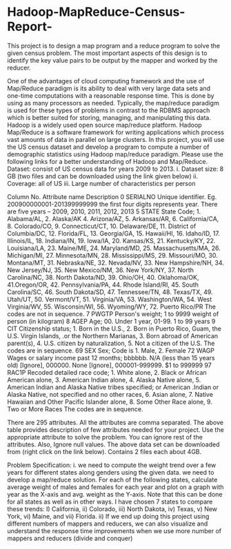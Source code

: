 # Hadoop-MapReduce-Census-Report-
This project is to design a map program and a reduce program to solve the given census problem. The most important aspects of this design is to identify the key value pairs to be output by the mapper and worked by the reducer.


One of the advantages of cloud computing framework and the use of Map/Reduce paradigm is its ability to deal with very large data sets and one-time computations with a reasonable response time. This is done by using as many processors as needed. Typically, the map/reduce paradigm is used for these types of problems in contrast to the RDBMS approach which is better suited for storing, managing, and manipulating this data. Hadoop is a widely used open source map/reduce platform. Hadoop Map/Reduce is a software framework for writing applications which process vast amounts of data in parallel on large clusters. In this project, you will use the US census dataset and develop a program to compute a number of demographic statistics using Hadoop map/reduce paradigm. Please use the following links for a better understanding of Hadoop and Map/Reduce.
Dataset: consist of US census data for years 2009 to 2013.
i. Dataset size: 8 GB (two files and can be downloaded using the link given below)
ii. Coverage: all of US
iii. Large number of characteristics per person

Column No.
Attribute name
Description
0
SERIALNO
Unique identifier. Eg. 200900000001-201399999999 the first four digits represents year. There are five years – 2009, 2010, 2011, 2012, 2013
5
STATE
State Code; 1. Alabama/AL, 2. Alaska/AK 4. Arizona/AZ,
5. Arkansas/AR, 6. California/CA, 8. Colorado/CO,
9. Connecticut/CT, 10. Delaware/DE, 11. District of Columbia/DC, 12. Florida/FL, 13. Georgia/GA, 15. Hawaii/HI, 16. Idaho/ID, 17. Illinois/IL, 18. Indiana/IN,
19. Iowa/IA, 20. Kansas/KS, 21. Kentucky/KY,
22. Louisiana/LA, 23. Maine/ME, 24. Maryland/MD,
25. Massachusetts/MA, 26. Michigan/MI,
27. Minnesota/MN, 28. Mississippi/MS, 29. Missouri/MO, 30. Montana/MT, 31. Nebraska/NE, 32. Nevada/NV,
33. New Hampshire/NH, 34. New Jersey/NJ, 35. New Mexico/NM, 36. New York/NY, 37. North Carolina/NC,
38. North Dakota/ND, 39. Ohio/OH, 40. Oklahoma/OK, 41.Oregon/OR, 42. Pennsylvania/PA, 44. Rhode Island/RI, 45. South Carolina/SC, 46. South Dakota/SD,
47. Tennessee/TN, 48. Texas/TX, 49. Utah/UT,
50. Vermont/VT, 51. Virginia/VA, 53. Washington/WA,
54. West Virginia/WV, 55. Wisconsin/WI, 56. Wyoming/WY, 72. Puerto Rico/PR
The codes are not in sequence.
7
PWGTP
Person's weight; 1 to 9999 weight of person (in kilogram)
8
AGEP
Age; 00. Under 1 year, 01-99. 1 to 99 years
9
CIT
Citizenship status; 1. Born in the U.S., 2. Born in Puerto Rico, Guam, the U.S. Virgin Islands, .or the Northern Marianas, 3. Born abroad of American parent(s), 4. U.S. citizen by naturalization, 5. Not a citizen of the U.S.
The codes are in sequence.
69
SEX
Sex; Code is 1. Male, 2. Female
72
WAGP
Wages or salary income past 12 months;
bbbbbb. N/A (less than 15 years old) [Ignore],
000000. None [Ignore],
000001-999999. $1 to 999999
97
RAC1P
Recoded detailed race code; 1. White alone, 2. Black or African American alone, 3. American Indian alone, 4. Alaska Native alone, 5. American Indian and Alaska Native tribes specified; or American .Indian or Alaska Native, not specified and no other races, 6. Asian alone, 7. Native Hawaiian and Other Pacific Islander alone, 8. Some Other Race alone, 9. Two or More Races
The codes are in sequence.

There are 295 attributes. All the attributes are comma separated. The above table provides description of few attributes needed for your project. Use the appropriate attribute to solve the problem. You can ignore rest of the attributes. Also, Ignore null values.
The above data set can be downloaded from (right click on the link below). Contains 2 files each about 4GB.

Problem Specification:
i. we need to compute the weight trend over a few years for different states along genders using the given data. we need to develop a map/reduce solution.
For each of the following states, calculate average weight of males and females for each year and plot on a graph with year as the X-axis and avg. weight as the Y-axis. Note that this can be done for all states as well as in other ways. I have chosen 7 states to compare these trends: I) California, ii) Colorado, iii) North Dakota, iv) Texas, v) New York, vi) Maine, and vii) Florida.
ii) If we end up doing this project using different numbers of mappers and reducers, we can also visualize and understand the response time improvements when we use more number of mappers and reducers (divide and conquer)

